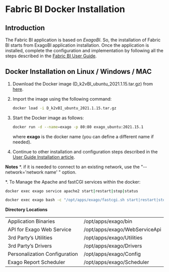 # Fabric BI Docker Installation

## Introduction

The Fabric BI application is based on *ExagoBI*. So, the installation of Fabric BI starts from ExagoBI application installation. Once the application is installed, complete the configuration and implementation by following all the steps described in the [Fabric BI User Guide](/articles/38_bi_integration/00_BI_user_guide_overview.md).

## Docker Installation on Linux / Windows / MAC

1. Download the Docker image (D_k2vBI_ubuntu_2021.1.15.tar.gz) from [here](https://download.k2view.com/index.php/s/hDtKbxgv1gMylYs).

2. Import the image using the following command:

   ~~~bash
   docker load -i D_k2vBI_ubuntu_2021.1.15.tar.gz
   ~~~

3. Start the Docker image as follows:
   ~~~bash
   docker run -d --name=exago -p 80:80 exago_ubuntu:2021.15.1
   ~~~

   where **exago** is the docker name (you can define a different name if needed).
   
4. Continue to other installation and configuration steps described in the [User Guide Installation article](/articles/38_bi_integration/01_Installation.md).

**Notes**
 *. if it is needed to connect to an existing network, use the "--network='network name' " option. 

*. To Manage the Apache and fastCGI services within the docker:

  ~~~bash
  docker exec exago service apache2 start|restart|stop|status
  ~~~
  
  ~~~bash
  docker exec exago bash -c "/opt/apps/exago/fastcgi.sh start|restart|stop|status
  ~~~

**Directory Locations**

<table style="border-collapse: collapse; width: 100%;">
<tbody>
<tr>
<td style="width: 50%; height: 18px;">Application Binaries</td>
<td style="width: 50%; height: 18px;">/opt/apps/exago/bin</td>
</tr>
<tr>
<td style="width: 50%; height: 18px;">API for Exago Web Service</td>

<td style="width: 50%; height: 18px;">/opt/apps/exago/WebServiceApi</td>
</tr>
<tr>
<td style="width: 50%; height: 18px;">3rd Party’s Utilities</td>

<td style="width: 50%; height: 18px;">/opt/apps/exago/Utilities</td>
</tr>
<tr>
<td style="width: 50%; height: 18px;">3rd Party’s Drivers</td>

<td style="width: 50%; height: 18px;">/opt/apps/exago/Drivers</td>
</tr>
<tr>
<td style="width: 50%; height: 18px;">Personalization Configuration</td>

<td style="width: 50%; height: 18px;">/opt/apps/exago/Config</td>
</tr>
<tr>
<td style="width: 50%; height: 18px;">Exago Report Scheduler</td>
<td style="width: 50%; height: 18px;">/opt/apps/exago/Scheduler</td>
</tr>
</tbody>
</table>

